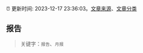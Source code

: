 :alarm_clock: 更新时间: 2023-12-17 23:36:03。[文章来源](/README.md)、[文章分类](/TAGS.md)

## 报告


> 关键字：`报告`、`月报`



